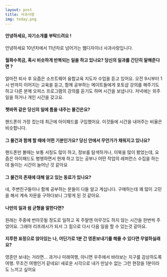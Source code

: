 ```yaml
---
layout: post
title: 사과사랑
img: today.png 
---
```



#### 안녕하세요, 자기소개를 부탁드려요 !

안녕하세요 10년차에서 11년차로 넘어가는 웹디자이너 사과사랑입니다.

#### 월화수목금, 혹시 비슷하게 반복되는 일을 하고 있나요? 당신의 일과를 간단히 말해준다면 ?

얼마전 퇴사 후 요즘은 소프트웨어 융합교육 지도자 수업을 듣고 있어요. 오전 9시부터 1시 반까지 이어지는 교육을 듣고,
함께 공부하는 메이트들에게 포토샵 강의를 해주기도 하고 다른 분께 오피스 프로그램의 강의를 듣기도 하며 시간을 보냅니다. 저녁에는 외주 일을 하거나 개인 시간을 갖고요. 


#### 쳇바퀴 같은 당신의 일에 틈을 내주는 물건은요?

핸드폰이 가장 컸는데 최근에 아이패드를 구입했어요. 이것들에 시간을 내어주는 비율은 비슷합니다.

#### 그 물건과 함께 할 때에 어떤 기분인가요? 당신 안에서 무언가가 채워지고 있나요?

핸드폰만 볼때는 보통 서칭도 많이 하고, 정보를 탐색하거나, 이북을 많이 봤었는데, 요즘은 아이패드도 병행하면서 현재 하고 있는 공부나 어떤 작업의 레퍼런스 수집을 하는데 들이는 시간이 늘어난 것 같아요

#### 그 물건의 존재에 대해 알고 있는 동료가 있나요?

네, 주변친구들이나 함께 공부하는 분들이 다들 알고 계십니다. 구매하는데 꽤 많이 고민을 해서 계속 자문을 구하다보니 그렇게 된 것 같아요.

#### 나만의 일과 쉼 균형을 말한다면?

원래는 주중에 번아웃될 정도로 일하고 꼭 주말엔 아무것도 하지 않는 시간을 한번씩 주었어요. 그래야 리프레시가 되서 그 힘으로 다시 다음 일을 할 수 있는것 같아요.

#### 지루한 표정으로 앉아있는 나, 어딘가로 1분 간 영혼보내기를 해줄 수 있다면 무얼하실래요?

영혼만 보내는 거라면... 과거나 미래여행, 아니면 우주에서 바라보는 지구를 감상하도록 여행. 무조건 여행인거 같네요! 새로운 시각으로 내가 만날수 없는 그런 현장을 1분이라도 느끼고 싶어요
